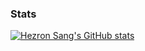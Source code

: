<!-- ### Hi there 👋 -->

<!--
**hezysang/hezysang** is a ✨ _special_ ✨ repository because its `README.md` (this file) appears on your GitHub profile.

Here are some ideas to get you started:

- 🔭 I’m currently working on ...
- 🌱 I’m currently learning ...
- 👯 I’m looking to collaborate on ...
- 🤔 I’m looking for help with ...
- 💬 Ask me about ...
- 📫 How to reach me: ...
- 😄 Pronouns: ...
- ⚡ Fun fact: ...
-->
### Stats
[![Hezron Sang's GitHub stats](https://github-readme-stats.vercel.app/api?username=hezysang&theme=dracula&show_icons=true&bg_color=30,c33764,1d2671&title_color=fff&text_color=fff)](https://github.com/hezysang)